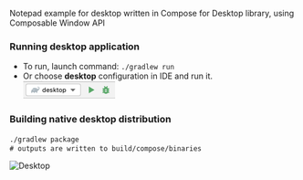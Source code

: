 Notepad example for desktop written in Compose for Desktop library, using Composable Window API

### Running desktop application
* To run, launch command: `./gradlew run`
* Or choose **desktop** configuration in IDE and run it.  
  ![desktop-run-configuration.png](desktop-run-configuration.png)

### Building native desktop distribution
```
./gradlew package
# outputs are written to build/compose/binaries
```
![Desktop](screenshots/notepad.gif)